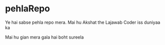 # pehlaRepo
Ye hai sabse pehla repo mera. 
Mai hu Akshat the Lajawab Coder iss duniyaa ka

Mai hu gian mera gala hai boht sureela 

